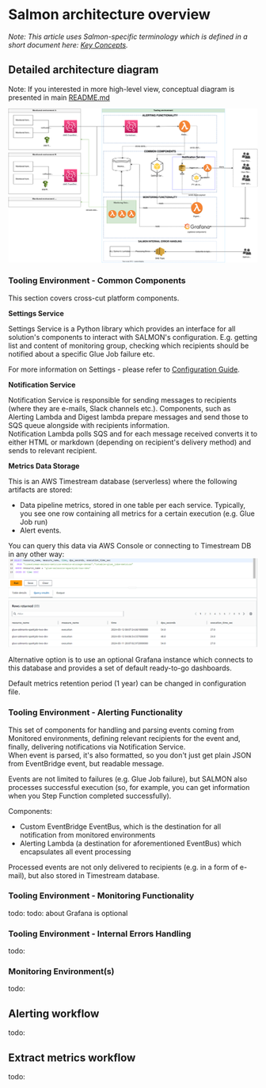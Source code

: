 
# Salmon architecture overview

*Note: This article uses Salmon-specific terminology which is defined in a short document here: [Key Concepts](docs/key_concepts.md).*

## Detailed architecture diagram

Note: If you interested in more high-level view, conceptual diagram is presented in main [README.md](/README.md)

![Detailed Solution Diagram](/docs/images/detailed-architecture.svg "Detailed Solution Diagram")

### Tooling Environment - Common Components

This section covers cross-cut platform components.

**Settings Service**

Settings Service is a Python library which provides an interface for all solution's components to interact with SALMON's configuration.
E.g. getting list and content of monitoring group, checking which recipients should be notified about a specific Glue Job failure etc.

For more information on Settings - please refer to [Configuration Guide](docs/configuration.md).

**Notification Service**

Notification Service is responsible for sending messages to recipients (where they are e-mails, Slack channels etc.).
Components, such as Alerting Lambda and Digest lambda prepare messages and send those to SQS queue alongside with
recipients information.  
Notification Lambda polls SQS and for each message received converts it to either HTML or markdown (depending on recipient's delivery method) and
sends to relevant recipient.

**Metrics Data Storage**

This is an AWS Timestream database (serverless) where the following artifacts are stored:
- Data pipeline metrics, stored in one table per each service. Typically, you see one row containing all metrics for a certain execution (e.g. Glue Job run)
- Alert events.

You can query this data via AWS Console or connecting to Timestream DB in any other way:
<img src="images/metrics-query.png" width="600px">


Alternative option is to use an optional Grafana instance which connects to this database and provides a set of default ready-to-go dashboards.

Default metrics retention period (1 year) can be changed in configuration file.


### Tooling Environment - Alerting Functionality

This set of components for handling and parsing events coming from Monitored environments, defining relevant recipients for the event and, finally, delivering notifications via Notification Service.  
When event is parsed, it's also formatted, so you don't just get plain JSON from EventBridge event, but readable message.

Events are not limited to failures (e.g. Glue Job failure), but SALMON also processes successful execution (so, for example, you can get information when you Step Function completed successfully).

Components:
- Custom EventBridge EventBus, which is the destination for all notification from monitored environments
- Alerting Lambda (a destination for aforementioned EventBus) which encapsulates all event processing

Processed events are not only delivered to recipients (e.g. in a form of e-mail), but also stored in Timestream database.

### Tooling Environment - Monitoring Functionality

todo:
todo: about Grafana is optional

### Tooling Environment - Internal Errors Handling

todo:

### Monitoring Environment(s)

todo:

## Alerting workflow

todo:

## Extract metrics workflow

todo:
